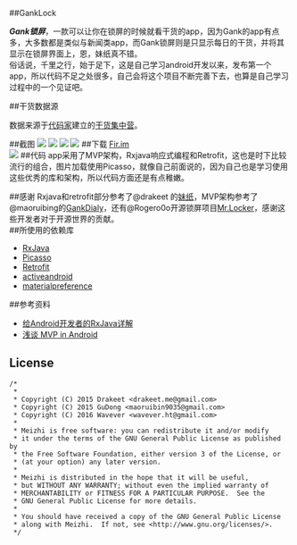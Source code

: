 ##GankLock

***Gank锁屏***，一款可以让你在锁屏的时候就看干货的app，因为Gank的app有点多，大多数都是类似与新闻类app，而Gank锁屏则是只显示每日的干货，并将其显示在锁屏界面上，恩，妹纸真不错。<br>
俗话说，千里之行，始于足下，这是自己学习android开发以来，发布第一个app，所以代码不足之处很多，自己会将这个项目不断完善下去，也算是自己学习过程中的一个见证吧。

##干货数据源

数据来源于[代码家](http://weibo.com/daimajia?from=usercardnew&refer_flag=0000020001_&is_all=1)建立的[干货集中营](http://gank.io/)。

##截图
![](http://ww1.sinaimg.cn/mw690/ace35ee1gw1f1ylqor6d3j20k00zkwjo.jpg)
![](http://ww2.sinaimg.cn/mw690/ace35ee1gw1f1yltg88blj20k00zkjvn.jpg)
![](http://ww2.sinaimg.cn/mw690/ace35ee1gw1f1yltpn94aj20k00zk77s.jpg)
![](http://ww3.sinaimg.cn/mw690/ace35ee1gw1f1ylu6y8hzj20k00zk430.jpg)
##下载
[Fir.im](http://fir.im/ganklock)<br>
![](http://ww2.sinaimg.cn/large/ace35ee1gw1f1ylxqhxidj205l05c3yr.jpg)
##代码
app采用了MVP架构，Rxjava响应式编程和Retrofit，这也是时下比较流行的组合，图片加载使用Picasso，就像自己前面说的，因为自己也是学习使用这些优秀的库和架构，所以代码方面还是有点稚嫩。

##感谢
Rxjava和retrofit部分参考了@drakeet 的[妹纸](https://github.com/drakeet/Meizhi)，MVP架构参考了@maoruibing的[GankDialy](https://github.com/maoruibin/GankDaily)，还有@Rogero0o开源锁屏项目[Mr.Locker](https://github.com/Rogero0o/ScreenLocker)，感谢这些开发者对于开源世界的贡献。   
##所使用的依赖库   

* [RxJava](https://github.com/ReactiveX/RxJava) 
* [Picasso](https://github.com/square/picasso)
* [Retrofit](https://github.com/square/retrofit)
* [activeandroid](https://github.com/pardom/ActiveAndroid)
* [materialpreference](https://github.com/jenzz/Android-MaterialPreference)

##参考资料

* [给Android开发者的RxJava详解](http://gank.io/post/560e15be2dca930e00da1083)
* [浅谈 MVP in Android](http://blog.csdn.net/lmj623565791/article/details/46596109)


## License

    /*
     *      
     * Copyright (C) 2015 Drakeet <drakeet.me@gmail.com>
     * Copyright (C) 2015 GuDong <maoruibin9035@gmail.com>
     * Copyright (C) 2016 Wavever <wavever.ht@gmail.com> 
     *
     * Meizhi is free software: you can redistribute it and/or modify
     * it under the terms of the GNU General Public License as published by
     * the Free Software Foundation, either version 3 of the License, or
     * (at your option) any later version.
     *
     * Meizhi is distributed in the hope that it will be useful,
     * but WITHOUT ANY WARRANTY; without even the implied warranty of
     * MERCHANTABILITY or FITNESS FOR A PARTICULAR PURPOSE.  See the
     * GNU General Public License for more details.
     *
     * You should have received a copy of the GNU General Public License
     * along with Meizhi.  If not, see <http://www.gnu.org/licenses/>.
     */

